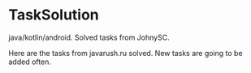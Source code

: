 # TaskSolution
java/kotlin/android. Solved tasks from JohnySC.

Here are the tasks from javarush.ru solved. New tasks are going to be added often.

